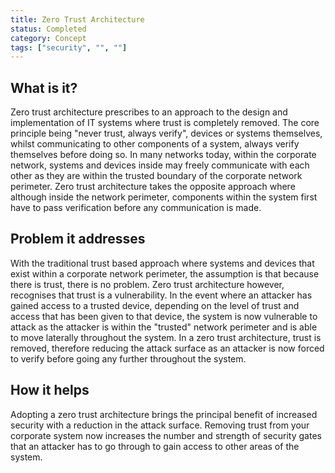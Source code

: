 ```yaml
---
title: Zero Trust Architecture
status: Completed
category: Concept
tags: ["security", "", ""]
---
```


## What is it?

Zero trust architecture prescribes to an approach to the design and implementation of IT systems 
where trust is completely removed. 
The core principle being "never trust, always verify", devices or systems themselves, 
whilst communicating to other components of a system, always verify themselves before doing so. 
In many networks today, within the corporate network, systems and devices inside may freely communicate with each other 
as they are within the trusted boundary of the corporate network perimeter. 
Zero trust architecture takes the opposite approach where although inside the network perimeter, 
components within the system first have to pass verification before any communication is made.

## Problem it addresses

With the traditional trust based approach where systems and devices that exist within a corporate network perimeter, 
the assumption is that because there is trust, there is no problem. 
Zero trust architecture however, recognises that trust is a vulnerability. 
In the event where an attacker has gained access to a trusted device, 
depending on the level of trust and access that has been given to that device, 
the system is now vulnerable to attack 
as the attacker is within the "trusted" network perimeter and is able to move laterally throughout the system. 
In a zero trust architecture, trust is removed, therefore reducing the attack surface 
as an attacker is now forced to verify before going any further throughout the system.

## How it helps

Adopting a zero trust architecture brings the principal benefit of increased security 
with a reduction in the attack surface. 
Removing trust from your corporate system now increases the number and strength of security gates 
that an attacker has to go through to gain access to other areas of the system.
